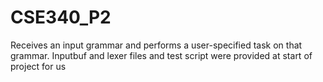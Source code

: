# CSE340_P2
Receives an input grammar and performs a user-specified task on that grammar. Inputbuf and lexer files and test script were provided at start of project for us
